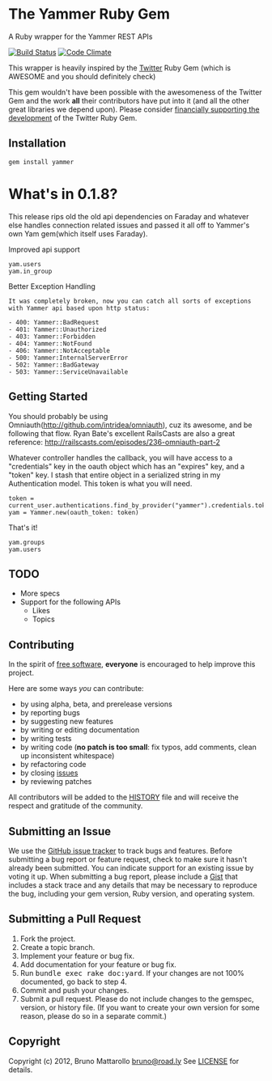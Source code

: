 The Yammer Ruby Gem
====================
A Ruby wrapper for the Yammer REST APIs

[![Build Status](https://travis-ci.org/jfjade18/yammer.png)][travis]
[![Code Climate](https://codeclimate.com/badge.png)][codeclimate]

[travis]: https://travis-ci.org/jfjade18/yammer
[codeclimate]: https://codeclimate.com/github/jfjade18/yammer

This wrapper is heavily inspired by the [Twitter](https://github.com/jnunemaker/twitter) Ruby Gem (which is AWESOME and you should definitely check)

This gem wouldn't have been possible with the awesomeness of the Twitter Gem and the work **all** their contributors have put into it (and all the other great libraries we depend upon). Please consider [financially supporting the development](http://pledgie.com/campaigns/1193) of the Twitter Ruby Gem.

Installation
------------
    gem install yammer

What's in 0.1.8?
=======
This release rips old the old api dependencies on Faraday and whatever else handles connection related issues and passed it all off to Yammer's own Yam gem(which itself uses Faraday).

Improved api support

    yam.users
    yam.in_group  

Better Exception Handling

    It was completely broken, now you can catch all sorts of exceptions with Yammer api based upon http status:
    
    - 400: Yammer::BadRequest
    - 401: Yammer::Unauthorized
    - 403: Yammer::Forbidden
    - 404: Yammer::NotFound
    - 406: Yammer::NotAcceptable
    - 500: Yammer:InternalServerError
    - 502: Yammer::BadGateway
    - 503: Yammer::ServiceUnavailable


Getting Started
---------------

You should probably be using Omniauth(http://github.com/intridea/omniauth), cuz its awesome, and be following that flow.  Ryan Bate's excellent RailsCasts are also a great reference: http://railscasts.com/episodes/236-omniauth-part-2

Whatever controller handles the callback, you will have access to a "credentials" key in the oauth object which has an "expires" key, and a "token" key.  I stash that entire object in a serialized string in my Authentication model.  This token is what you will need.

    token = current_user.authentications.find_by_provider("yammer").credentials.token
    yam = Yammer.new(oauth_token: token)
    
That's it!

    yam.groups
    yam.users

TODO
----

* More specs
* Support for the following APIs
  * Likes
  * Topics

Contributing
------------
In the spirit of [free software](http://www.fsf.org/licensing/essays/free-sw.html), **everyone** is encouraged to help improve this project.

Here are some ways *you* can contribute:

* by using alpha, beta, and prerelease versions
* by reporting bugs
* by suggesting new features
* by writing or editing documentation
* by writing tests
* by writing code (**no patch is too small**: fix typos, add comments, clean up inconsistent whitespace)
* by refactoring code
* by closing [issues](https://github.com/roadly/yammer/issues)
* by reviewing patches

All contributors will be added to the [HISTORY](https://github.com/roadly/yammer/blob/master/HISTORY.md)
file and will receive the respect and gratitude of the community.

Submitting an Issue
-------------------
We use the [GitHub issue tracker](https://github.com/roadly/yammer/issues) to track bugs and
features. Before submitting a bug report or feature request, check to make sure it hasn't already
been submitted. You can indicate support for an existing issue by voting it up. When submitting a
bug report, please include a [Gist](https://gist.github.com/) that includes a stack trace and any
details that may be necessary to reproduce the bug, including your gem version, Ruby version, and
operating system.

Submitting a Pull Request
-------------------------
1. Fork the project.
2. Create a topic branch.
3. Implement your feature or bug fix.
4. Add documentation for your feature or bug fix.
5. Run <tt>bundle exec rake doc:yard</tt>. If your changes are not 100% documented, go back to step 4.
6. Commit and push your changes.
7. Submit a pull request. Please do not include changes to the gemspec, version, or history file. (If you want to create your own version for some reason, please do so in a separate commit.)



Copyright
---------
Copyright (c) 2012, Bruno Mattarollo <bruno@road.ly>
See [LICENSE](https://github.com/roadly/yammer/blob/master/LICENSE.md) for details.

